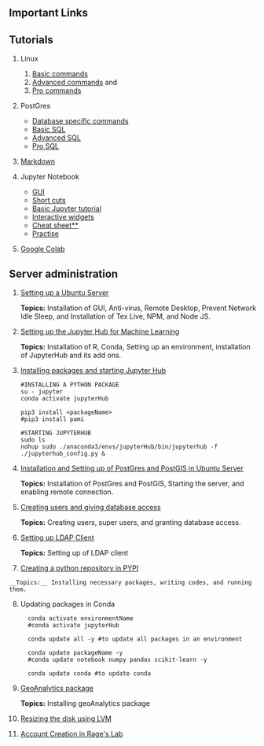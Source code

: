 
## Important Links
## Tutorials
1. Linux
   1. [Basic commands](linuxCommands.html)
   2. [Advanced commands](linuxAdvCommands.html) and
   3. [Pro commands](linuxProCommands.html)
   
2. PostGres
   - [Database specific commands](https://www.commandprompt.com/education/postgresql-basic-psql-commands/)
   - [Basic SQL](postGresCommands.html)
   - [Advanced SQL](postGresAdvCommands.html)
   - [Pro SQL](postGresProCommands.html)

3. [Markdown](https://www.datacamp.com/tutorial/markdown-in-jupyter-notebook)
   
4. Jupyter Notebook

   - [GUI](https://docs.sevenbridges.com/docs/editor-quick-reference)
   - [Short cuts](https://udayrage.github.io/jupyterLabCommands.html)
   - [Basic Jupyter tutorial](https://towardsdatascience.com/a-beginners-tutorial-to-jupyter-notebooks-1b2f8705888a)
   - [Interactive widgets](https://towardsdatascience.com/bring-your-jupyter-notebook-to-life-with-interactive-widgets-bc12e03f0916)
   - [Cheat sheet**](https://www.edureka.co/blog/cheatsheets/jupyter-notebook-cheat-sheet)
   - [Practise](markdownPractise.pdf)
   
5. [Google Colab](https://www.tutorialspoint.com/google_colab/index.htm)



## Server administration

1. [Setting up a Ubuntu Server](ubuntu.html)

    __Topics:__ Installation of GUI, Anti-virus, Remote Desktop, Prevent Network Idle Sleep, and Installation of Tex Live, NPM, and Node JS.
    
2. [Setting up the Jupyter Hub for Machine Learning](jupyterHub.html)

   __Topics:__ Installation of R, Conda, Setting up an environment, installation of JupyterHub and its add ons. 


3. [Installing packages and starting Jupyter Hub](jupyterHubPackage_start.md)

       #INSTALLING A PYTHON PACKAGE
       su - jupyter
       conda activate jupyterHub
         
       pip3 install <packageName>
       #pip3 install pami

       #STARTING JUPYTERHUB
       sudo ls
       nohup sudo ./anaconda3/envs/jupyterHub/bin/jupyterhub -f ./jupyterhub_config.py & 
4. [Installation and Setting up of PostGres and PostGIS in Ubuntu Server](postGres.html)

    __Topics:__ Installation of PostGres and PostGIS, Starting the server, and enabling remote connection. 

5. [Creating users and giving database access](users.html)

    __Topics:__ Creating users, super users, and granting database access.

6. [Setting up LDAP Client](ldap.html)

    __Topics:__ Setting up of LDAP client 

7.   [Creating a python repository in PYPI](pypi.html)

    __Topics:__ Installing necessary packages, writing codes, and running them.

8. Updating packages in Conda

         conda activate environmentName
         #conda activate jupyterHub

         conda update all -y #to update all packages in an environment

         conda update packageName -y
         #conda update notebook numpy pandas scikit-learn -y

         conda update conda #to update conda

9. [GeoAnalytics package](geoAnalytics.html)

    __Topics:__ Installing geoAnalytics package

10. [Resizing the disk using LVM](diskResize.html)

11. [Account Creation in Rage's Lab](accountCreation.html)

